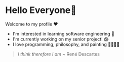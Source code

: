 # Hello Everyone👋
Welcome to my profile ❤️

- I'm interested in learning software engineering 🫡
- I'm currently working on my senior project! 😱 
- I love programming, philosophy, and painting 👨‍💻📗🎨

> *I think therefore I am* ~ René Descartes
<!--
**fernalga/fernalga** is a ✨ _special_ ✨ repository because its `README.md` (this file) appears on your GitHub profile.

Here are some ideas to get you started:

- 🔭 I’m currently working on ...
- 🌱 I’m currently learning ...
- 👯 I’m looking to collaborate on ...
- 🤔 I’m looking for help with ...
- 💬 Ask me about ...
- 📫 How to reach me: ...
- 😄 Pronouns: ...
- ⚡ Fun fact: ...
-->
